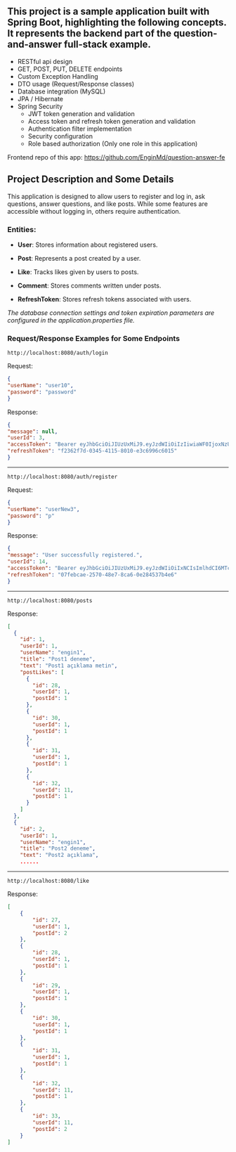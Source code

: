 ## This project is a sample application built with Spring Boot, highlighting the following concepts. It represents the backend part of the question-and-answer full-stack example.
- RESTful api design
- GET, POST, PUT, DELETE endpoints
- Custom Exception Handling
- DTO usage (Request/Response classes)
- Database integration (MySQL)
- JPA / Hibernate
- Spring Security
  - JWT token generation and validation
  - Access token and refresh token generation and validation
  - Authentication filter implementation
  - Security configuration
  - Role based authorization (Only one role in this application)

Frontend repo of this app: https://github.com/EnginMd/question-answer-fe

## Project Description and Some Details

This application is designed to allow users to register and log in, ask questions, answer questions, and like posts. 
While some features are accessible without logging in, others require authentication.

### Entities:
- **User**: Stores information about registered users.

- **Post**: Represents a post created by a user.

- **Like**: Tracks likes given by users to posts.

- **Comment**: Stores comments written under posts.

- **RefreshToken**: Stores refresh tokens associated with users.
  
*The database connection settings and token expiration parameters are configured in the application.properties file.*

### Request/Response Examples for Some Endpoints

    http://localhost:8080/auth/login

Request:

```json
{
"userName": "user10",
"password": "password"
}
```

Response:
```json
{
"message": null,
"userId": 3,
"accessToken": "Bearer eyJhbGciOiJIUzUxMiJ9.eyJzdWIiOiIzIiwiaWF0IjoxNzU0MjMxNjE3LCJleHAiOjE3NTQyMzUyMTd9.deu0ZqgWxq34fJ5FAvzCnd81d8v3-AWX49kYSV5RM3HePPwXCRqNcOdnePYHU1IAU1Z8D9l7vC1tAWZOG4wcrw",
"refreshToken": "f2362f7d-0345-4115-8010-e3c6996c6015"
}
``` 
---

    http://localhost:8080/auth/register
Request:
```json
{
"userName": "userNew3",
"password": "p"
}
```
Response:
```json
{
"message": "User successfully registered.",
"userId": 14,
"accessToken": "Bearer eyJhbGciOiJIUzUxMiJ9.eyJzdWIiOiIxNCIsImlhdCI6MTc1NDE1MDM5NiwiZXhwIjoxNzU0MTUzOTk2fQ.AKOzCmfwoPoZ8aNFu8q6lqpPKAD9N5Mej89ckbzVZ5PcQ1OKh9fZ3BhlQ0pzKL5ZBMiWjv44Bynevof1UfC69A",
"refreshToken": "07febcae-2570-48e7-8ca6-0e284537b4e6"
}
```
---
    http://localhost:8080/posts

Response:
```json
[
  {
    "id": 1,
    "userId": 1,
    "userName": "engin1",
    "title": "Post1 deneme",
    "text": "Post1 açıklama metin",
    "postLikes": [
      {
        "id": 28,
        "userId": 1,
        "postId": 1
      },
      {
        "id": 30,
        "userId": 1,
        "postId": 1
      },
      {
        "id": 31,
        "userId": 1,
        "postId": 1
      },
      {
        "id": 32,
        "userId": 11,
        "postId": 1
      }
    ]
  },
  {
    "id": 2,
    "userId": 1,
    "userName": "engin1",
    "title": "Post2 deneme",
    "text": "Post2 açıklama",
    ......
```
---
    http://localhost:8080/like
Response:
```json
[
    {
        "id": 27,
        "userId": 1,
        "postId": 2
    },
    {
        "id": 28,
        "userId": 1,
        "postId": 1
    },
    {
        "id": 29,
        "userId": 1,
        "postId": 1
    },
    {
        "id": 30,
        "userId": 1,
        "postId": 1
    },
    {
        "id": 31,
        "userId": 1,
        "postId": 1
    },
    {
        "id": 32,
        "userId": 11,
        "postId": 1
    },
    {
        "id": 33,
        "userId": 11,
        "postId": 2
    }
]
```



